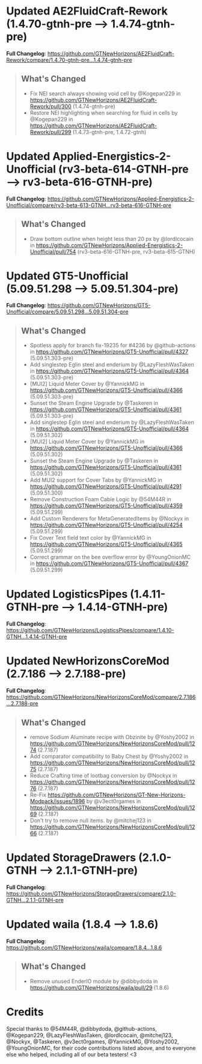# Updated AE2FluidCraft-Rework (1.4.70-gtnh-pre -->  1.4.74-gtnh-pre)
**Full Changelog**: https://github.com/GTNewHorizons/AE2FluidCraft-Rework/compare/1.4.70-gtnh-pre...1.4.74-gtnh-pre
>## What's Changed
> * Fix NEI search always showing void cell by @Kogepan229 in https://github.com/GTNewHorizons/AE2FluidCraft-Rework/pull/300 (1.4.74-gtnh-pre)
> * Restore NEI highlighting when searching for fluid in cells by @Kogepan229 in https://github.com/GTNewHorizons/AE2FluidCraft-Rework/pull/299 (1.4.73-gtnh-pre, 1.4.72-gtnh)
>

# Updated Applied-Energistics-2-Unofficial (rv3-beta-614-GTNH-pre -->  rv3-beta-616-GTNH-pre)
**Full Changelog**: https://github.com/GTNewHorizons/Applied-Energistics-2-Unofficial/compare/rv3-beta-613-GTNH...rv3-beta-616-GTNH-pre
>## What's Changed
> * Draw bottom outline when height less than 20 px by @lordIcocain in https://github.com/GTNewHorizons/Applied-Energistics-2-Unofficial/pull/754 (rv3-beta-616-GTNH-pre, rv3-beta-615-GTNH)
>

# Updated GT5-Unofficial (5.09.51.298 -->  5.09.51.304-pre)
**Full Changelog**: https://github.com/GTNewHorizons/GT5-Unofficial/compare/5.09.51.298...5.09.51.304-pre
>## What's Changed
> * Spotless apply for branch fix-19235 for #4236 by @github-actions in https://github.com/GTNewHorizons/GT5-Unofficial/pull/4327 (5.09.51.303-pre)
> * Add singlestep Eglin steel and enderium by @LazyFleshWasTaken in https://github.com/GTNewHorizons/GT5-Unofficial/pull/4364 (5.09.51.303-pre)
> * [MUI2] Liquid Meter Cover by @YannickMG in https://github.com/GTNewHorizons/GT5-Unofficial/pull/4366 (5.09.51.303-pre)
> * Sunset the Steam Engine Upgrade by @Taskeren in https://github.com/GTNewHorizons/GT5-Unofficial/pull/4361 (5.09.51.303-pre)
> * Add singlestep Eglin steel and enderium by @LazyFleshWasTaken in https://github.com/GTNewHorizons/GT5-Unofficial/pull/4364 (5.09.51.302)
> * [MUI2] Liquid Meter Cover by @YannickMG in https://github.com/GTNewHorizons/GT5-Unofficial/pull/4366 (5.09.51.302)
> * Sunset the Steam Engine Upgrade by @Taskeren in https://github.com/GTNewHorizons/GT5-Unofficial/pull/4361 (5.09.51.302)
> * Add MUI2 support for Cover Tabs by @YannickMG in https://github.com/GTNewHorizons/GT5-Unofficial/pull/4291 (5.09.51.300)
> * Remove Construction Foam Cable Logic by @54M44R in https://github.com/GTNewHorizons/GT5-Unofficial/pull/4359 (5.09.51.299)
> * Add Custom Renderers for MetaGeneratedItems by @Nockyx in https://github.com/GTNewHorizons/GT5-Unofficial/pull/4254 (5.09.51.299)
> * Fix Cover Text field text color by @YannickMG in https://github.com/GTNewHorizons/GT5-Unofficial/pull/4365 (5.09.51.299)
> * Correct grammar on the bee overflow error by @YoungOnionMC in https://github.com/GTNewHorizons/GT5-Unofficial/pull/4367 (5.09.51.299)
>

# Updated LogisticsPipes (1.4.11-GTNH-pre -->  1.4.14-GTNH-pre)
**Full Changelog**: https://github.com/GTNewHorizons/LogisticsPipes/compare/1.4.10-GTNH...1.4.14-GTNH-pre

# Updated NewHorizonsCoreMod (2.7.186 -->  2.7.188-pre)
**Full Changelog**: https://github.com/GTNewHorizons/NewHorizonsCoreMod/compare/2.7.186...2.7.188-pre
>## What's Changed
> * remove Sodium Aluminate recipe with Obzinite by @Yoshy2002 in https://github.com/GTNewHorizons/NewHorizonsCoreMod/pull/1274 (2.7.187)
> * Add comparator compatibility to Baby Chest by @Yoshy2002 in https://github.com/GTNewHorizons/NewHorizonsCoreMod/pull/1275 (2.7.187)
> * Reduce Crafting time of lootbag conversion by @Nockyx in https://github.com/GTNewHorizons/NewHorizonsCoreMod/pull/1276 (2.7.187)
> * Re-Fix https://github.com/GTNewHorizons/GT-New-Horizons-Modpack/issues/1896 by @v3ect0rgames in https://github.com/GTNewHorizons/NewHorizonsCoreMod/pull/1269 (2.7.187)
> * Don't try to remove null items. by @mitchej123 in https://github.com/GTNewHorizons/NewHorizonsCoreMod/pull/1266 (2.7.187)
>

# Updated StorageDrawers (2.1.0-GTNH -->  2.1.1-GTNH-pre)
**Full Changelog**: https://github.com/GTNewHorizons/StorageDrawers/compare/2.1.0-GTNH...2.1.1-GTNH-pre

# Updated waila (1.8.4 -->  1.8.6)
**Full Changelog**: https://github.com/GTNewHorizons/waila/compare/1.8.4...1.8.6
>## What's Changed
> * Remove unused EnderIO module by @dibbydoda in https://github.com/GTNewHorizons/waila/pull/29 (1.8.6)
>

# Credits
Special thanks to @54M44R, @dibbydoda, @github-actions, @Kogepan229, @LazyFleshWasTaken, @lordIcocain, @mitchej123, @Nockyx, @Taskeren, @v3ect0rgames, @YannickMG, @Yoshy2002, @YoungOnionMC, for their code contributions listed above, and to everyone else who helped, including all of our beta testers! <3